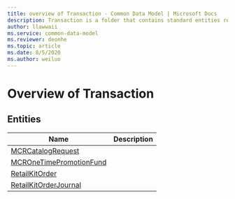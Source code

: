 ```yaml
---
title: overview of Transaction - Common Data Model | Microsoft Docs
description: Transaction is a folder that contains standard entities related to the Common Data Model.
author: llawwaii
ms.service: common-data-model
ms.reviewer: deonhe
ms.topic: article
ms.date: 8/5/2020
ms.author: weiluo
---
```


# Overview of Transaction


## Entities

|Name|Description|
|---|---|
|[MCRCatalogRequest](MCRCatalogRequest.md)||
|[MCROneTimePromotionFund](MCROneTimePromotionFund.md)||
|[RetailKitOrder](RetailKitOrder.md)||
|[RetailKitOrderJournal](RetailKitOrderJournal.md)||
